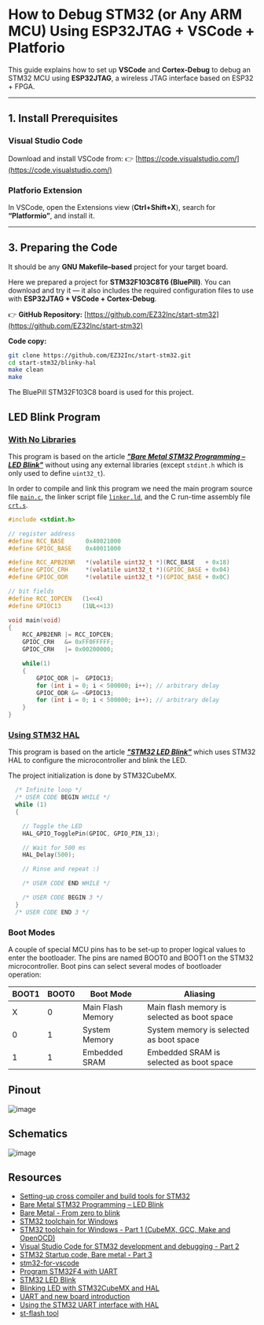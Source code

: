 #  How to Debug STM32 (or Any ARM MCU) Using ESP32JTAG + VSCode + Platforio

This guide explains how to set up **VSCode** and **Cortex-Debug** to debug an STM32 MCU using **ESP32JTAG**, a wireless JTAG interface based on ESP32 + FPGA.

---

## 1. Install Prerequisites

### Visual Studio Code
Download and install VSCode from:
👉 [https://code.visualstudio.com/](https://code.visualstudio.com/)

### Platforio Extension
In VSCode, open the Extensions view (**Ctrl+Shift+X**), search for **“Platformio”**, and install it.

---

## 3. Preparing the Code

It should be any **GNU Makefile–based** project for your target board.

Here we prepared a project for **STM32F103C8T6 (BluePill)**.
You can download and try it — it also includes the required configuration files to use with **ESP32JTAG + VSCode + Cortex-Debug**.

👉 **GitHub Repository:** [https://github.com/EZ32Inc/start-stm32](https://github.com/EZ32Inc/start-stm32)

**Code copy:**
```bash
git clone https://github.com/EZ32Inc/start-stm32.git
cd start-stm32/blinky-hal
make clean
make
```

The BluePill STM32F103C8 board is used for this project.

## LED Blink Program

### [With No Libraries](blinky-no-lib) 

This program is based on the article ***["Bare Metal STM32 Programming – LED Blink"](https://freeelectron.ro/bare-metal-stm32-led-blink/)*** without using any external libraries (except `stdint.h` which is only used to define `uint32_t`).

In order to compile and link this program we need the main program source file [`main.c`](blinky-no-lib/src/main.c), the linker script file [`linker.ld`](blinky-no-lib/src/linker.ld), and the C run-time assembly file [`crt.s`](blinky-no-lib/src/crt.s).

```c
#include <stdint.h>

// register address
#define RCC_BASE      0x40021000
#define GPIOC_BASE    0x40011000

#define RCC_APB2ENR   *(volatile uint32_t *)(RCC_BASE   + 0x18)
#define GPIOC_CRH     *(volatile uint32_t *)(GPIOC_BASE + 0x04)
#define GPIOC_ODR     *(volatile uint32_t *)(GPIOC_BASE + 0x0C)

// bit fields
#define RCC_IOPCEN   (1<<4)
#define GPIOC13      (1UL<<13)

void main(void)
{
    RCC_APB2ENR |= RCC_IOPCEN;
    GPIOC_CRH   &= 0xFF0FFFFF;
    GPIOC_CRH   |= 0x00200000;

    while(1)
    {
        GPIOC_ODR |=  GPIOC13;
        for (int i = 0; i < 500000; i++); // arbitrary delay
        GPIOC_ODR &= ~GPIOC13;
        for (int i = 0; i < 500000; i++); // arbitrary delay
    }
}
```

### [Using STM32 HAL](blinky-hal)

This program is based on the article ***["STM32 LED Blink"](https://stm32world.com/wiki/STM32_LED_Blink)*** which uses STM32 HAL to configure the microcontroller and blink the LED.

The project initialization is done by STM32CubeMX.

```c
  /* Infinite loop */
  /* USER CODE BEGIN WHILE */
  while (1)
  {

	// Toggle the LED
	HAL_GPIO_TogglePin(GPIOC, GPIO_PIN_13);

	// Wait for 500 ms
	HAL_Delay(500);

	// Rinse and repeat :)

    /* USER CODE END WHILE */

    /* USER CODE BEGIN 3 */
  }
  /* USER CODE END 3 */
```

### Boot Modes

A couple of special MCU pins has to be set-up to proper logical values to enter the bootloader. The pins are named BOOT0 and BOOT1 on the STM32 microcontroller. Boot pins can select several modes of bootloader operation:

| BOOT1  | BOOT0  | Boot Mode         | Aliasing                                    |
| ------ | ------ | ----------------- | ------------------------------------------- |
| X      | 0      | Main Flash Memory | Main flash memory is selected as boot space |
| 0      | 1      | System Memory     | System memory is selected as boot space     |
| 1      | 1      | Embedded SRAM     | Embedded SRAM is selected as boot space     |

## Pinout

![image](https://user-images.githubusercontent.com/1549028/213869634-1ede5169-8cdf-4ff9-8a94-26daba5fbd69.png)

## Schematics

![image](https://user-images.githubusercontent.com/1549028/213869613-a7071a58-811e-42a3-b75f-5759ac5d6baa.png)

## Resources

- [Setting-up cross compiler and build tools for STM32](https://freeelectron.ro/arm-cross-compiler-tutorial-stm32/)
- [Bare Metal STM32 Programming – LED Blink](https://freeelectron.ro/bare-metal-stm32-led-blink/)
- [Bare Metal - From zero to blink](https://www.linuxembedded.fr/2021/02/bare-metal-from-zero-to-blink)
- [STM32 toolchain for Windows](https://embeddedgeek.net/posts/STM32-toolchain-for-windows/)
- [STM32 toolchain for Windows - Part 1 (CubeMX, GCC, Make and OpenOCD)](https://youtu.be/PxQw5_7yI8Q)
- [Visual Studio Code for STM32 development and debugging - Part 2](https://youtu.be/xaC5oWwzOt0)
- [STM32 Startup code, Bare metal - Part 3](https://youtu.be/7stymN3eYw0)
- [stm32-for-vscode](https://marketplace.visualstudio.com/items?itemName=bmd.stm32-for-vscode)
- [Program STM32F4 with UART](http://stm32f4-discovery.net/2014/09/program-stm32f4-with-uart/)
- [STM32 LED Blink](https://stm32world.com/wiki/STM32_LED_Blink)
- [Blinking LED with STM32CubeMX and HAL](https://wiki.st.com/stm32mcu/wiki/STM32StepByStep:Step2_Blink_LED)
- [UART and new board introduction](https://wiki.st.com/stm32mcu/wiki/STM32StepByStep:Step3_Introduction_to_the_UART)
- [Using the STM32 UART interface with HAL ](https://visualgdb.com/tutorials/arm/stm32/uart/hal/)
- [st-flash tool](https://github.com/stlink-org/stlink)
